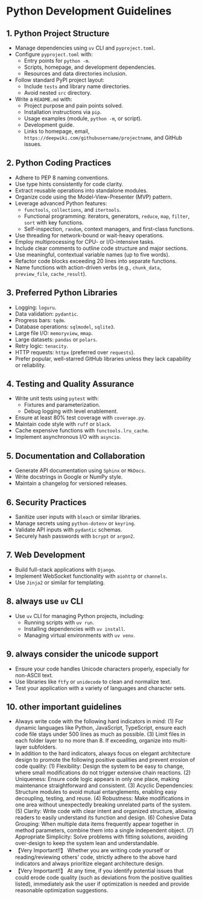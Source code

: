 # Python Development Guidelines

## 1. Python Project Structure
- Manage dependencies using `uv` CLI and `pyproject.toml`.
- Configure `pyproject.toml` with:
  - Entry points for `python -m`.
  - Scripts, homepage, and development dependencies.
  - Resources and data directories inclusion.
- Follow standard PyPI project layout:
  - Include `tests` and library name directories.
  - Avoid nested `src` directory.
- Write a `README.md` with:
  - Project purpose and pain points solved.
  - Installation instructions via `pip`.
  - Usage examples (module, `python -m`, or script).
  - Development guide.
  - Links to homepage, email, `https://deepwiki.com/githubusername/projectname`, and GitHub issues.

## 2. Python Coding Practices
- Adhere to PEP 8 naming conventions.
- Use type hints consistently for code clarity.
- Extract reusable operations into standalone modules.
- Organize code using the Model-View-Presenter (MVP) pattern.
- Leverage advanced Python features:
  - `functools`, `collections`, and `itertools`.
  - Functional programming: iterators, generators, `reduce`, `map`, `filter`, `sort` with key functions.
  - Self-inspection, `random`, context managers, and first-class functions.
- Use threading for network-bound or wait-heavy operations.
- Employ multiprocessing for CPU- or I/O-intensive tasks.
- Include clear comments to outline code structure and major sections.
- Use meaningful, contextual variable names (up to five words).
- Refactor code blocks exceeding 20 lines into separate functions.
- Name functions with action-driven verbs (e.g., `chunk_data`, `preview_file`, `cache_result`).

## 3. Preferred Python Libraries
- Logging: `loguru`.
- Data validation: `pydantic`.
- Progress bars: `tqdm`.
- Database operations: `sqlmodel`, `sqlite3`.
- Large file I/O: `memoryview`, `mmap`.
- Large datasets: `pandas` or `polars`.
- Retry logic: `tenacity`.
- HTTP requests: `httpx` (preferred over `requests`).
- Prefer popular, well-starred GitHub libraries unless they lack capability or reliability.

## 4. Testing and Quality Assurance
- Write unit tests using `pytest` with:
  - Fixtures and parameterization.
  - Debug logging with level enablement.
- Ensure at least 80% test coverage with `coverage.py`.
- Maintain code style with `ruff` or `black`.
- Cache expensive functions with `functools.lru_cache`.
- Implement asynchronous I/O with `asyncio`.

## 5. Documentation and Collaboration
- Generate API documentation using `Sphinx` or `MkDocs`.
- Write docstrings in Google or NumPy style.
- Maintain a changelog for versioned releases.

## 6. Security Practices
- Sanitize user inputs with `bleach` or similar libraries.
- Manage secrets using `python-dotenv` or `keyring`.
- Validate API inputs with `pydantic` schemas.
- Securely hash passwords with `bcrypt` or `argon2`.

## 7. Web Development
- Build full-stack applications with `Django`.
- Implement WebSocket functionality with `aiohttp` or `channels`.
- Use `Jinja2` or similar for templating.

## 8. always use `uv` CLI
- Use `uv` CLI for managing Python projects, including:
  - Running scripts with `uv run`.
  - Installing dependencies with `uv install`.
  - Managing virtual environments with `uv venv`. 

## 9. always consider the unicode support
- Ensure your code handles Unicode characters properly, especially for non-ASCII text.
- Use libraries like `ftfy` or `unidecode` to clean and normalize text.
- Test your application with a variety of languages and character sets.

## 10. other important guidelines
- Always write code with the following hard indicators in mind:
  (1) For dynamic languages like Python, JavaScript, TypeScript, ensure each code file stays under 500 lines as much as possible.
  (3) Limit files in each folder layer to no more than 8. If exceeding, organize into multi-layer subfolders.
- In addition to the hard indicators, always focus on elegant architecture design to promote the following positive qualities and prevent erosion of code quality:
  (1) Flexibility: Design the system to be easy to change, where small modifications do not trigger extensive chain reactions.
  (2) Uniqueness: Ensure code logic appears in only one place, making maintenance straightforward and consistent.
  (3) Acyclic Dependencies: Structure modules to avoid mutual entanglements, enabling easy decoupling, testing, and reuse.
  (4) Robustness: Make modifications in one area without unexpectedly breaking unrelated parts of the system.
  (5) Clarity: Write code with clear intent and organized structure, allowing readers to easily understand its function and design.
  (6) Cohesive Data Grouping: When multiple data items frequently appear together in method parameters, combine them into a single independent object.
  (7) Appropriate Simplicity: Solve problems with fitting solutions, avoiding over-design to keep the system lean and understandable.
- 【Very Important!!】 Whether you are writing code yourself or reading/reviewing others' code, strictly adhere to the above hard indicators and always prioritize elegant architecture design.
- 【Very Important!!】 At any time, if you identify potential issues that could erode code quality (such as deviations from the positive qualities listed), immediately ask the user if optimization is needed and provide reasonable optimization suggestions.